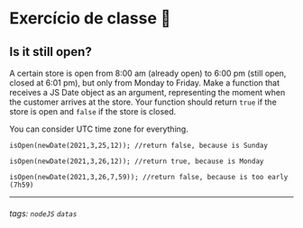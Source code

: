 # Exercício de classe 🏫

## Is it still open?

A certain store is open from 8:00 am (already open) to 6:00 pm (still open, closed at 6:01 pm), but only from Monday to Friday. Make a function that receives a JS Date object as an argument, representing the moment when the customer arrives at the store. Your function should return `true` if the store is open and `false` if the store is closed.

You can consider UTC time zone for everything.

```
isOpen(newDate(2021,3,25,12)); //return false, because is Sunday

isOpen(newDate(2021,3,26,12)); //return true, because is Monday

isOpen(newDate(2021,3,26,7,59)); //return false, because is too early (7h59)
```

---

###### tags: `nodeJS` `datas`
